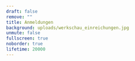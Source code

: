 ```yaml
---
draft: false
remove: ""
title: Anmeldungen
background: uploads/werkschau_einreichungen.jpg
unmute: false
fullscreen: true
noborder: true
lifetime: 20000
---
```

